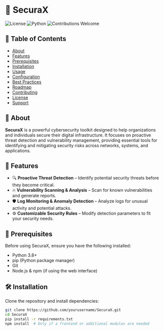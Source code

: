 # 🔐 SecuraX

![License](https://img.shields.io/badge/license-MIT-blue.svg)
![Python](https://img.shields.io/badge/python-3.8%2B-green.svg)
![Contributions Welcome](https://img.shields.io/badge/contributions-welcome-brightgreen.svg)

## 📖 Table of Contents

- [About](#about)
- [Features](#features)
- [Prerequisites](#prerequisites)
- [Installation](#installation)
- [Usage](#usage)
- [Configuration](#configuration)
- [Best Practices](#best-practices)
- [Roadmap](#roadmap)
- [Contributing](#contributing)
- [License](#license)
- [Support](#support)

## 🔷 About

**SecuraX** is a powerful cybersecurity toolkit designed to help organizations and individuals secure their digital infrastructure. It focuses on proactive threat detection and vulnerability management, providing essential tools for identifying and mitigating security risks across networks, systems, and applications.

## 🚀 Features

- 🔍 **Proactive Threat Detection** – Identify potential security threats before they become critical.
- 🔥 **Vulnerability Scanning & Analysis** – Scan for known vulnerabilities and generate reports.
- 🛡 **Log Monitoring & Anomaly Detection** – Analyze logs for unusual activity and potential attacks.
- ⚙ **Customizable Security Rules** – Modify detection parameters to fit your security needs.

## 📌 Prerequisites

Before using SecuraX, ensure you have the following installed:

- Python 3.8+
- pip (Python package manager)
- Git
- Node.js & npm (if using the web interface)

## 🛠 Installation

Clone the repository and install dependencies:

```bash
git clone https://github.com/yourusername/SecuraX.git
cd SecuraX
pip install -r requirements.txt
npm install  # Only if a frontend or additional modules are needed
